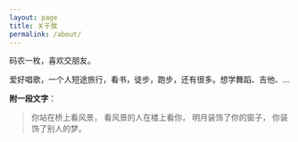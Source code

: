 ```yaml
---
layout: page
title: 关于我
permalink: /about/
---
```

码农一枚，喜欢交朋友。

爱好唱歌，一个人短途旅行，看书，徒步，跑步，还有很多。想学舞蹈、吉他、... 


**附一段文字**：
> 你站在桥上看风景，
> 看风景的人在楼上看你，
> 明月装饰了你的窗子，
> 你装饰了别人的梦。